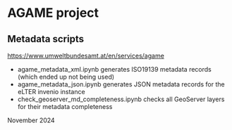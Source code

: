 # AGAME project
## Metadata scripts
https://www.umweltbundesamt.at/en/services/agame

- agame_metadata_xml.ipynb generates ISO19139 metadata records (which ended up not being used)
- agame_metadata_json.ipynb generates JSON metadata records for the eLTER invenio instance
- check_geoserver_md_completeness.ipynb checks all GeoServer layers for their metadata completeness

November 2024

